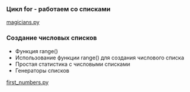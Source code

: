 ### Цикл for - работаем со списками

[magicians.py](https://github.com/alekseypopkov/python_book/blob/main/Часть1-Основы/4.%20Цикл%20for%20-%20Работа%20со%20списками/4.1%20Перебор%20всего%20списка/magicians.py)

### Создание числовых списков
- Функция range()
- Использование функции range() для создания числового списка
- Простая статистика с числовыми списками
- Генераторы списков

[first_numbers.py]()

